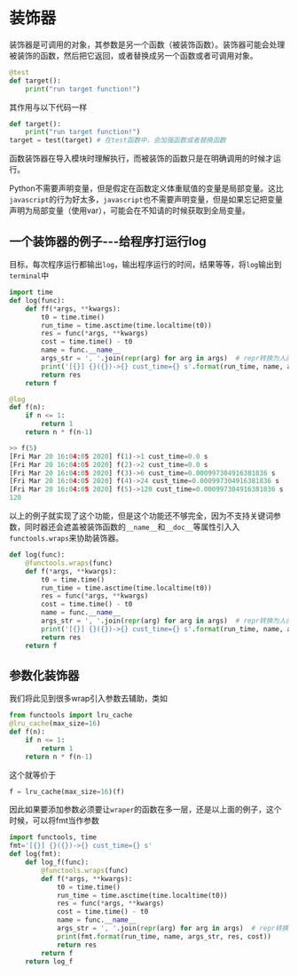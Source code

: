 # 装饰器

装饰器是可调用的对象，其参数是另一个函数（被装饰函数）。装饰器可能会处理被装饰的函数，然后把它返回，或者替换成另一个函数或者可调用对象。

```python
@test
def target():
    print("run target function!")
```

其作用与以下代码一样

```python
def target():
    print("run target function!")
target = test(target) # 在test函数中，会加强函数或者替换函数
```

函数装饰器在导入模块时理解执行，而被装饰的函数只是在明确调用的时候才运行。

Python不需要声明变量，但是假定在函数定义体重赋值的变量是局部变量。这比`javascript`的行为好太多，`javascript`也不需要声明变量，但是如果忘记把变量声明为局部变量（使用var），可能会在不知请的时候获取到全局变量。

## 一个装饰器的例子---给程序打运行log

目标，每次程序运行都输出`log`，输出程序运行的时间，结果等等，将`log`输出到`terminal`中

```python
import time
def log(func):
    def ff(*args, **kwargs):
        t0 = time.time()
        run_time = time.asctime(time.localtime(t0))
        res = func(*args, **kwargs)
        cost = time.time() - t0
        name = func.__name__
        args_str = ', '.join(repr(arg) for arg in args)  # repr转换为人阅读的方式
        print('[{}] {}({})->{} cust_time={} s'.format(run_time, name, args_str, res, cost))
        return res
    return f

@log
def f(n):
    if n <= 1:
        return 1
    return n * f(n-1)

>> f(5)
[Fri Mar 20 16:04:05 2020] f(1)->1 cust_time=0.0 s
[Fri Mar 20 16:04:05 2020] f(2)->2 cust_time=0.0 s
[Fri Mar 20 16:04:05 2020] f(3)->6 cust_time=0.000997304916381836 s
[Fri Mar 20 16:04:05 2020] f(4)->24 cust_time=0.000997304916381836 s
[Fri Mar 20 16:04:05 2020] f(5)->120 cust_time=0.000997304916381836 s
120
```

以上的例子就实现了这个功能，但是这个功能还不够完全，因为不支持关键词参数，同时器还会遮盖被装饰函数的`__name__`和`__doc__`等属性引入入`functools.wraps`来协助装饰器。

```python
def log(func):
    @functools.wraps(func)
    def f(*args, **kwargs):
        t0 = time.time()
        run_time = time.asctime(time.localtime(t0))
        res = func(*args, **kwargs)
        cost = time.time() - t0
        name = func.__name__
        args_str = ', '.join(repr(arg) for arg in args)  # repr转换为人阅读的方式
        print('[{}] {}({})->{} cust_time={} s'.format(run_time, name, args_str, res, cost))
        return res
    return f
```

## 参数化装饰器

我们将此见到很多wrap引入参数去辅助，类如

```python
from functools import lru_cache
@lru_cache(max_size=16)
def f(n):
    if n <= 1:
        return 1
    return n * f(n-1)
```

这个就等价于

```python
f = lru_cache(max_size=16)(f)
```

因此如果要添加参数必须要让`wraper`的函数在多一层，还是以上面的例子，这个时候，可以将fmt当作参数

```python
import functools, time
fmt='[{}] {}({})->{} cust_time={} s'
def log(fmt):
    def log_f(func):
        @functools.wraps(func)
        def f(*args, **kwargs):
            t0 = time.time()
            run_time = time.asctime(time.localtime(t0))
            res = func(*args, **kwargs)
            cost = time.time() - t0
            name = func.__name__
            args_str = ', '.join(repr(arg) for arg in args)  # repr转换为人阅读的方式
            print(fmt.format(run_time, name, args_str, res, cost))
            return res
        return f
    return log_f
```



